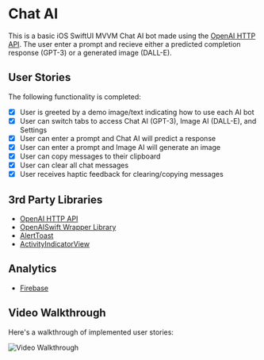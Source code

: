 # Chat AI

This is a basic iOS SwiftUI MVVM Chat AI bot made using the [OpenAI HTTP API](https://platform.openai.com/docs/api-reference). The user enter a prompt and recieve either a predicted completion response (GPT-3) or a generated image (DALL-E).

## User Stories

The following functionality is completed:

- [x] User is greeted by a demo image/text indicating how to use each AI bot
- [x] User can switch tabs to access Chat AI (GPT-3), Image AI (DALL-E), and Settings
- [x] User can enter a prompt and Chat AI will predict a response
- [x] User can enter a prompt and Image AI will generate an image
- [x] User can copy messages to their clipboard
- [x] User can clear all chat messages
- [x] User receives haptic feedback for clearing/copying messages

## 3rd Party Libraries
* [OpenAI HTTP API](https://platform.openai.com/docs/api-reference)
* [OpenAISwift Wrapper Library](https://github.com/adamrushy/OpenAISwift)
* [AlertToast](https://github.com/elai950/AlertToast)
* [ActivityIndicatorView](https://github.com/exyte/ActivityIndicatorView)

## Analytics
* [Firebase](https://github.com/firebase/firebase-ios-sdk)

## Video Walkthrough

Here's a walkthrough of implemented user stories:

<img src='demo.gif' title='Video Walkthrough' width='' alt='Video Walkthrough' /><br>
